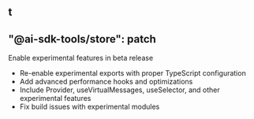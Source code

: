 t
---
"@ai-sdk-tools/store": patch
---

Enable experimental features in beta release

- Re-enable experimental exports with proper TypeScript configuration
- Add advanced performance hooks and optimizations
- Include Provider, useVirtualMessages, useSelector, and other experimental features
- Fix build issues with experimental modules

